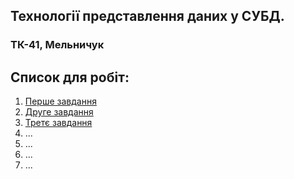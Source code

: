## Технології представлення даних у СУБД.
### ТК-41, Мельничук
## Список для робіт:
1. [Перше завдання](lab_1/)
2. [Друге завдання](lab_2/)
3. [Третє завдання](lab_3/)
4. ...
5. ...
6. ...
7. ...

